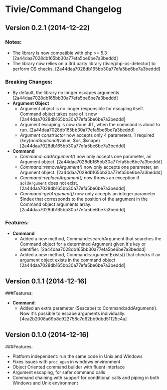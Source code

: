 Tivie/Command Changelog
=======================

## Version 0.2.1 (2014-12-22)

### Notes:
  - The library is now compatible with php >= 5.3 [2a44daa7028db165bb30a77efa5be6be7a3beddd]
  - The library now relies on a 3rd party library (tivie/php-os-detector) to perform OS checks. [2a44daa7028db165bb30a77efa5be6be7a3beddd]
  
### Breaking Changes:
  - By default, the library no longer escapes arguments. [2a44daa7028db165bb30a77efa5be6be7a3beddd]
  - **Argument Object**
    - Argument object is no longer responsible for escaping itself. Command object takes care of it now [2a44daa7028db165bb30a77efa5be6be7a3beddd]
    - Argument escaping is now done JIT, when the command is about to run. [2a44daa7028db165bb30a77efa5be6be7a3beddd]
    - *Argument constructor* now accepts only 4 parameters, 1 required ($key) and 3 optional ($value, $os, $scape) [2a44daa7028db165bb30a77efa5be6be7a3beddd]
  - **Command**
    - *Command::addArgument()* now only accepts one parameter, an Argument object. [2a44daa7028db165bb30a77efa5be6be7a3beddd]
	- *Command::removeArgument()* now only accepts one parameter, an Argument object. [2a44daa7028db165bb30a77efa5be6be7a3beddd]
	- *Command::replaceArgument()* now throws an exception if `$oldArgument` does not exist. [2a44daa7028db165bb30a77efa5be6be7a3beddd]
	- *Command::getArgument()* now only accepts an integer parameter $index that corresponds to the position of the argument in the Command object arguments array. [2a44daa7028db165bb30a77efa5be6be7a3beddd]

### Features:
  - **Command**
    - Added a new method, Command::searchArgument that searches the Command object for a determined Argument given it's key or identifier. [2a44daa7028db165bb30a77efa5be6be7a3beddd]
    - Added a new method, Command::argumentExists() that checks if an argument object exists in the command object [2a44daa7028db165bb30a77efa5be6be7a3beddd]


## Version 0.1.1 (2014-12-16)

###Features:
  - **Command**:
    - Added an extra parameter ($escape) to Command:addArgument(). Now it's possible to escape arguments individually. [4ea2b2008a69b8c922758c7d62bb9dbd51125c4a]


## Version 0.1.0 (2014-12-16)

###Features:
  - Platform independent: run the same code in Unix and Windows
  - Fixes issues with `proc_open` in windows environment
  - Object Oriented command builder with fluent interface
  - Argument escaping, for safer command calls
  - Command chaining with support for conditional calls and piping in both Windows and Unix environment
